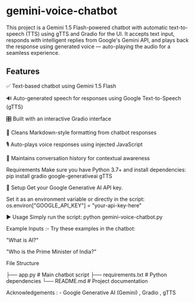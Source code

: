 # gemini-voice-chatbot
This project is a Gemini 1.5 Flash-powered chatbot with automatic text-to-speech (TTS) using gTTS and Gradio for the UI. It accepts text input, responds with intelligent replies from Google's Gemini API, and plays back the response using generated voice — auto-playing the audio for a seamless experience.

## Features
✅ Text-based chatbot using Gemini 1.5 Flash

🔊 Auto-generated speech for responses using Google Text-to-Speech (gTTS)

🎛️ Built with an interactive Gradio interface

🧼 Cleans Markdown-style formatting from chatbot responses

🎙️ Auto-plays voice responses using injected JavaScript

🧠 Maintains conversation history for contextual awareness

Requirements
Make sure you have Python 3.7+ and install dependencies:
pip install gradio google-generativeai gTTS

🔑 Setup
Get your Google Generative AI API key.

Set it as an environment variable or directly in the script:
os.environ["GOOGLE_API_KEY"] = "your-api-key-here"

▶️ Usage
Simply run the script:
python gemini-voice-chatbot.py

Example Inputs :-
Try these examples in the chatbot:

"What is AI?"

"Who is the Prime Minister of India?"

 File Structure

├── app.py              # Main chatbot script
├── requirements.txt    # Python dependencies
└── README.md           # Project documentation

 Acknowledgements : -
Google Generative AI (Gemini) ,
Gradio ,
gTTS

